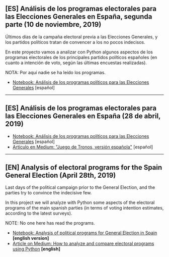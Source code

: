 ## [ES] Análisis de los programas electorales para las Elecciones Generales en España, segunda parte (10 de noviembre, 2019)

Últimos días de la campaña electoral previa a las Elecciones Generales, y los partidos políticos tratan de convencer a los no pocos indecisos.

En este proyecto vamos a analizar con Python algunos aspectos de los programas electorales de los principales partidos políticos españoles (en cuanto a intención de voto, según las últimas encuestas realizadas).

NOTA: Por aquí nadie se ha leído los programas.

* [Notebook: Análisis de los programas políticos para las Elecciones Generales](https://nbviewer.jupyter.org/github/pyjaime/elecciones-2019-28a/blob/master/elecciones-generales-2019-10n.ipynb) [español]

--------------------------

## [ES] Análisis de los programas electorales para las Elecciones Generales en España (28 de abril, 2019)

* [Notebook: Análisis de los programas políticos para las Elecciones Generales](https://nbviewer.jupyter.org/github/pyjaime/elecciones-2019-28a/blob/master/elecciones-generales-2019-28a.ipynb) [español]
* [Artículo en Medium: "Juego de Tronos, versión española"](https://medium.com/metadatos/juego-de-tronos-versi%C3%B3n-espa%C3%B1ola-fff39cf35adc) [español]

--------------------------

## [EN] Analysis of electoral programs for the Spain General Election (April 28th, 2019)

Last days of the political campaign prior to the General Election, and the parties try to convince the indecisive few.

In this project we will analyze with Python some aspects of the electoral programs of the main spanish parties (in terms of voting intention estimates, according to the latest surveys).

NOTE: No one here has read the programs.

* [Notebook: Analysis of political programs for General Election in Spain](https://nbviewer.jupyter.org/github/pyjaime/elecciones-2019-28a/blob/master/general-election-2019-28a.ipynb) **[english version]**
* [Article on Medium: How to analyze and compare electoral programs using Python](https://medium.com/yottabytes/how-to-analyze-and-compare-electoral-programs-using-python-e0b7424eae3) **[english]**